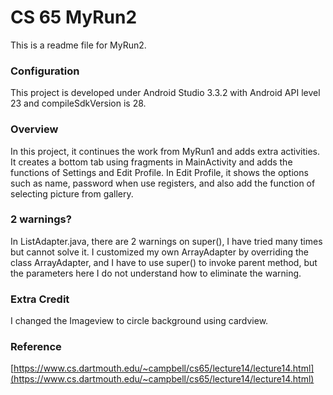 # CS 65 MyRun2

This is a readme file for MyRun2.

### Configuration 
This project is developed under Android Studio 3.3.2 with Android API level 23 and compileSdkVersion is 28.


### Overview
In this project, it continues the work from MyRun1 and adds extra activities. It creates a bottom tab using fragments in MainActivity and adds the functions of Settings and Edit Profile. In Edit Profile, it shows the options such as name, password when use registers, and also add the function of selecting picture from gallery.


### 2 warnings?
In ListAdapter.java, there are 2 warnings on super(), I have tried many times but cannot solve it. I customized my own ArrayAdapter by overriding the class ArrayAdapter, and I have to use super() to invoke parent method, but the parameters here I do not understand how to eliminate the warning.


### Extra Credit
I changed the Imageview to circle background using cardview.


### Reference
[https://www.cs.dartmouth.edu/~campbell/cs65/lecture14/lecture14.html](https://www.cs.dartmouth.edu/~campbell/cs65/lecture14/lecture14.html)
